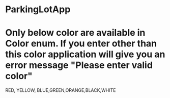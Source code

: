 # ParkingLotApp
# Only below color are available in Color enum. If you enter other than this color application will give you an error message "Please enter valid color"
 RED, YELLOW, BLUE,GREEN,ORANGE,BLACK,WHITE
